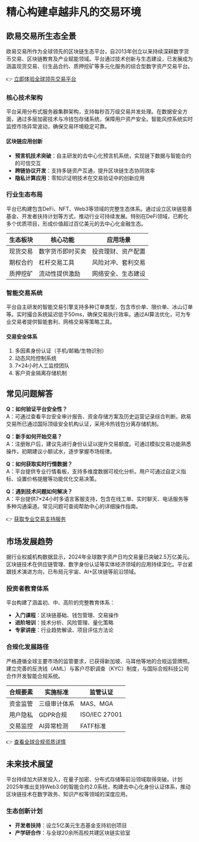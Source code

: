 # 精心构建卓越非凡的交易环境

## 欧易交易所生态全景

欧易交易所作为全球领先的区块链生态平台，自2013年创立以来持续深耕数字货币交易、区块链教育及产业赋能领域。平台通过技术创新与生态建设，已发展成为涵盖现货交易、衍生品合约、质押挖矿等多元化服务的综合型数字资产交易平台。

👉 [立即体验全球领先交易平台](https://bit.ly/okx_welcome)

### 核心技术架构

平台采用分布式服务器集群架构，支持每秒百万级交易并发处理。在数据安全方面，通过多层加密技术与冷钱包存储系统，保障用户资产安全。智能风控系统实时监控市场异常波动，确保交易环境稳定可靠。

#### 区块链应用创新
- **预言机技术突破**：自主研发的去中心化预言机系统，实现链下数据与智能合约的可信交互
- **跨链协议开发**：支持多链资产互通，提升区块链生态协同效率
- **隐私计算应用**：零知识证明技术在交易验证中的创新应用

### 行业生态布局

平台已构建包含DeFi、NFT、Web3等领域的完整生态体系。通过设立区块链慈善基金、开发者扶持计划等方式，推动行业可持续发展。特别在DeFi领域，已孵化多个优质项目，形成价值超过百亿美元的去中心化金融生态。

| 生态板块 | 核心功能 | 应用场景 |
|---------|----------|----------|
| 现货交易 | 数字货币即时买卖 | 投资理财、资产配置 |
| 期权合约 | 杠杆交易工具 | 风险对冲、套利交易 |
| 质押挖矿 | 流动性提供激励 | 网络安全、生态建设 |

### 智能交易系统

平台自主研发的智能交易引擎支持多种订单类型，包含市价单、限价单、冰山订单等。实时撮合系统延迟低于50ms，确保交易执行效率。通过AI算法优化，可为专业交易者提供智能套利、网格交易等策略工具。

#### 交易安全体系
1. 多因素身份认证（手机/邮箱/生物识别）
2. 动态风险控制系统
3. 7×24小时人工监控团队
4. 客户资金隔离存储机制

## 常见问题解答

**Q：如何验证平台安全性？**  
A：可通过查看平台安全审计报告、资金存储方案及历史运营记录综合判断。欧易交易所已通过国际顶级安全机构认证，采用冷热钱包分离存储机制。

**Q：新手如何开始交易？**  
A：注册账户后，建议先进行身份认证以提升交易额度。可通过模拟交易功能熟悉操作，初期建议小额试水，逐步掌握市场规律。

**Q：如何获取实时行情数据？**  
A：平台提供专业行情看板，支持多维度数据可视化分析。用户可通过自定义指标、设置价格提醒等功能优化交易决策。

**Q：遇到技术问题如何解决？**  
A：平台提供7×24小时多语言客服支持，包含在线工单、实时聊天、电话服务等多种沟通渠道。常见问题可查阅帮助中心的详细操作指南。

👉 [获取专业交易支持服务](https://bit.ly/okx_welcome)

## 市场发展趋势

据行业权威机构数据显示，2024年全球数字资产日均交易量已突破2.5万亿美元。区块链技术在供应链管理、数字身份认证等实体经济领域的应用持续深化。平台紧跟技术演进方向，已布局元宇宙、AI+区块链等前沿领域。

### 投资者教育体系

平台构建了涵盖初、中、高阶的完整教育体系：
- **入门课程**：区块链基础、钱包管理、交易操作
- **进阶培训**：技术分析、风险管理、量化策略
- **专家讲座**：行业趋势解读、项目评估方法论

### 合规化发展路径

严格遵循全球主要市场的监管要求，已获得新加坡、马耳他等地的合规运营牌照。建立完善的反洗钱（AML）与客户尽职调查（KYC）制度，与国际合规科技公司合作开发智能合规系统。

| 合规要素 | 实施标准 | 监管认证 |
|---------|----------|----------|
| 资金监管 | 三级审计体系 | MAS、MGA |
| 用户隐私 | GDPR合规 | ISO/IEC 27001 |
| 交易监控 | AI异常检测 | FATF标准 |

👉 [查看全球合规资质详情](https://bit.ly/okx_welcome)

## 未来技术展望

平台持续加大研发投入，在量子加密、分布式存储等前沿领域取得突破。计划2025年推出支持Web3.0的智能合约2.0系统，构建去中心化身份认证体系，推动区块链技术在数字政务、知识产权等领域的深度应用。

### 生态创新计划

- **开发者扶持**：设立5亿美元生态基金支持初创项目
- **产学研合作**：与全球20余所高校共建区块链实验室